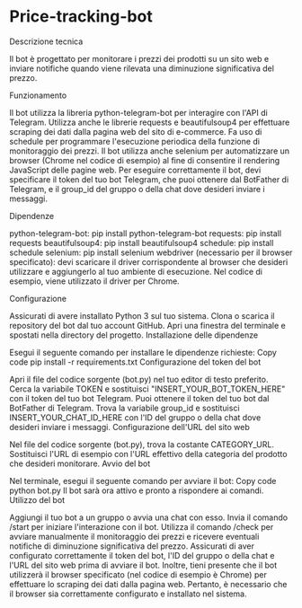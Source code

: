 # Price-tracking-bot

Descrizione tecnica

Il bot è progettato per monitorare i prezzi dei prodotti su un sito web e inviare notifiche quando viene rilevata una diminuzione significativa del prezzo. 



Funzionamento

Il bot utilizza la libreria python-telegram-bot per interagire con l'API di Telegram.
Utilizza anche le librerie requests e beautifulsoup4 per effettuare scraping dei dati dalla pagina web del sito di e-commerce.
Fa uso di schedule per programmare l'esecuzione periodica della funzione di monitoraggio dei prezzi.
Il bot utilizza anche selenium per automatizzare un browser (Chrome nel codice di esempio) al fine di consentire il rendering JavaScript delle pagine web.
Per eseguire correttamente il bot, devi specificare il token del tuo bot Telegram, che puoi ottenere dal BotFather di Telegram, e il group_id del gruppo o della chat dove desideri inviare i messaggi.



Dipendenze

python-telegram-bot: pip install python-telegram-bot
requests: pip install requests
beautifulsoup4: pip install beautifulsoup4
schedule: pip install schedule
selenium: pip install selenium
webdriver (necessario per il browser specificato): devi scaricare il driver corrispondente al browser che desideri utilizzare e aggiungerlo al tuo ambiente di esecuzione. Nel codice di esempio, viene utilizzato il driver per Chrome.



Configurazione

Assicurati di avere installato Python 3 sul tuo sistema.
Clona o scarica il repository del bot dal tuo account GitHub.
Apri una finestra del terminale e spostati nella directory del progetto.
Installazione delle dipendenze

Esegui il seguente comando per installare le dipendenze richieste:
Copy code
pip install -r requirements.txt
Configurazione del token del bot

Apri il file del codice sorgente (bot.py) nel tuo editor di testo preferito.
Cerca la variabile TOKEN e sostituisci "INSERT_YOUR_BOT_TOKEN_HERE" con il token del tuo bot Telegram. Puoi ottenere il token del tuo bot dal BotFather di Telegram.
Trova la variabile group_id e sostituisci INSERT_YOUR_CHAT_ID_HERE con l'ID del gruppo o della chat dove desideri inviare i messaggi.
Configurazione dell'URL del sito web

Nel file del codice sorgente (bot.py), trova la costante CATEGORY_URL.
Sostituisci l'URL di esempio con l'URL effettivo della categoria del prodotto che desideri monitorare.
Avvio del bot

Nel terminale, esegui il seguente comando per avviare il bot:
Copy code
python bot.py
Il bot sarà ora attivo e pronto a rispondere ai comandi.
Utilizzo del bot

Aggiungi il tuo bot a un gruppo o avvia una chat con esso.
Invia il comando /start per iniziare l'interazione con il bot.
Utilizza il comando /check per avviare manualmente il monitoraggio dei prezzi e ricevere eventuali notifiche di diminuzione significativa del prezzo.
Assicurati di aver configurato correttamente il token del bot, l'ID del gruppo o della chat e l'URL del sito web prima di avviare il bot. Inoltre, tieni presente che il bot utilizzerà il browser specificato (nel codice di esempio è Chrome) per effettuare lo scraping dei dati dalla pagina web. Pertanto, è necessario che il browser sia correttamente configurato e installato nel sistema.

